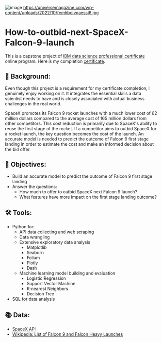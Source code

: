 ![image](https://github.com/wangtuguahhh/How-to-bid-against-next-SpaceX-Falcon-9-launch/assets/130683390/5f1e1424-b11b-43dd-97ec-7fedc1c12f73)
https://universemagazine.com/wp-content/uploads/2022/10/femhboivqaessi6.jpg
# How-to-outbid-next-SpaceX-Falcon-9-launch
This is a capstone project of [IBM data science professional certificate](https://www.coursera.org/professional-certificates/ibm-data-science) online program. Here is my completion [certificate](https://coursera.org/share/9af09f14707a3324143dbcd6d23bd719).
## 🚀 Background:
Even though this project is a requirement for my certificate completion, I genuinely enjoy working on it. It integrates the essential skills a data scientist needs to have and is closely associated with actual business challenges in the real world. 

SpaceX promotes its Falcon 9 rocket launches with a much lower cost of 62 million dollars compared to the average cost of 165 million dollars from other competitors. This cost reduction is primarily due to SpaceX's ability to reuse the first stage of the rocket. If a competitor aims to outbid SpaceX for a rocket launch, the key question becomes the cost of the launch. An accurate model is needed to predict the outcome of Falcon 9 first stage landing in order to estimate the cost and make an informed decision about the bid offer. 
## 🎯 Objectives:
* Build an accurate model to predict the outcome of Falcon 9 first stage landing
* Answer the questions: 
  - How much to offer to outbid SpaceX next Falcon 9 launch?
  - What features have more impact on the first stage landing outcome?
## 🛠 Tools:
* Python for:
  - API data collecting and web scraping
  - Data wrangling
  - Extensive exploratory data analysis
    - Matplotlib
    - Seaborn
    - Folium
    - Plotly
    - Dash
  - Machine learning model building and evaluation
    - Logistic Regression
    - Support Vector Machine
    - K-nearest Neighbors
    - Decision Tree
* SQL for data analysis
## 📚 Data:
* [SpaceX API](https://github.com/r-spacex/SpaceX-API/tree/master/docs)
* [Wikipedia: List of Falcon 9 and Falcon Heavy Launches](https://en.wikipedia.org/wiki/List_of_Falcon_9_and_Falcon_Heavy_launches)
